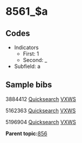 # 8561\_$a

## Codes

-   Indicators
    -   First: 1
    -   Second: \_
-   Subfield: a

## Sample bibs

3884412 [Quicksearch](https://search.library.yale.edu/catalog/3884412) [VXWS](http://prodorbis.library.yale.edu:7014/vxws/GetHoldingsService?bibId=3884412)

5162363 [Quicksearch](https://search.library.yale.edu/catalog/5162363) [VXWS](http://prodorbis.library.yale.edu:7014/vxws/GetHoldingsService?bibId=5162363)

5196904 [Quicksearch](https://search.library.yale.edu/catalog/5196904) [VXWS](http://prodorbis.library.yale.edu:7014/vxws/GetHoldingsService?bibId=5196904)

**Parent topic:**[856](../../tags/856/856.md)

